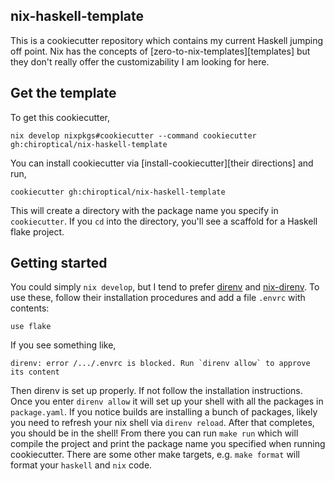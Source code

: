 nix-haskell-template
---

This is a cookiecutter repository which contains my current Haskell jumping
off point. Nix has the concepts of [zero-to-nix-templates][templates] but they
don't really offer the customizability I am looking for here.

## Get the template

To get this cookiecutter,

```shell
nix develop nixpkgs#cookiecutter --command cookiecutter gh:chiroptical/nix-haskell-template
```

You can install cookiecutter via [install-cookiecutter][their directions] and run,

```shell
cookiecutter gh:chiroptical/nix-haskell-template
```

This will create a directory with the package name you specify in
`cookiecutter`. If you `cd` into the directory, you'll see a scaffold for a
Haskell flake project.

## Getting started

You could simply `nix develop`, but I tend to prefer [direnv][direnv] and
[nix-direnv][nix-direnv]. To use these, follow their installation procedures
and add a file `.envrc` with contents:

```
use flake
```

If you see something like,

```
direnv: error /.../.envrc is blocked. Run `direnv allow` to approve its content
```

Then direnv is set up properly. If not follow the installation instructions.
Once you enter `direnv allow` it will set up your shell with all the packages
in `package.yaml`. If you notice builds are installing a bunch of packages,
likely you need to refresh your nix shell via `direnv reload`. After that
completes, you should be in the shell! From there you can run `make run` which
will compile the project and print the package name you specified when running
cookiecutter. There are some other make targets, e.g. `make format` will format
your `haskell` and `nix` code.

[zero-to-nix-templates]: https://zero-to-nix.com/concepts/flakes#templates
[install-cookiecutter]: https://cookiecutter.readthedocs.io/en/stable/installation.html#install-cookiecutter
[direnv]: https://direnv.net
[nix-direnv]: https://github.com/nix-community/nix-direnv
